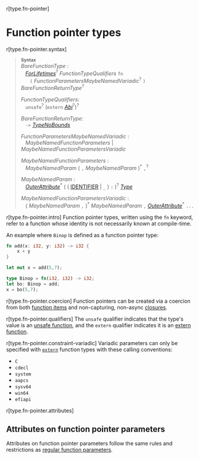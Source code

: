 r[type.fn-pointer]
# Function pointer types

r[type.fn-pointer.syntax]
> **<sup>Syntax</sup>**\
> _BareFunctionType_ :\
> &nbsp;&nbsp; [_ForLifetimes_]<sup>?</sup> _FunctionTypeQualifiers_ `fn`\
> &nbsp;&nbsp; &nbsp;&nbsp;  `(` _FunctionParametersMaybeNamedVariadic_<sup>?</sup> `)` _BareFunctionReturnType_<sup>?</sup>
>
> _FunctionTypeQualifiers_:\
> &nbsp;&nbsp; `unsafe`<sup>?</sup> (`extern` [_Abi_]<sup>?</sup>)<sup>?</sup>
>
> _BareFunctionReturnType_:\
> &nbsp;&nbsp; `->` [_TypeNoBounds_]
>
> _FunctionParametersMaybeNamedVariadic_ :\
> &nbsp;&nbsp; _MaybeNamedFunctionParameters_ | _MaybeNamedFunctionParametersVariadic_
>
> _MaybeNamedFunctionParameters_ :\
> &nbsp;&nbsp; _MaybeNamedParam_ ( `,` _MaybeNamedParam_ )<sup>\*</sup> `,`<sup>?</sup>
>
> _MaybeNamedParam_ :\
> &nbsp;&nbsp; [_OuterAttribute_]<sup>\*</sup> ( ( [IDENTIFIER] | `_` ) `:` )<sup>?</sup> [_Type_]
>
> _MaybeNamedFunctionParametersVariadic_ :\
> &nbsp;&nbsp; ( _MaybeNamedParam_ `,` )<sup>\*</sup> _MaybeNamedParam_ `,` [_OuterAttribute_]<sup>\*</sup> `...`

r[type.fn-pointer.intro]
Function pointer types, written using the `fn` keyword, refer to a function
whose identity is not necessarily known at compile-time.

An example where `Binop` is defined as a function pointer type:

```rust
fn add(x: i32, y: i32) -> i32 {
    x + y
}

let mut x = add(5,7);

type Binop = fn(i32, i32) -> i32;
let bo: Binop = add;
x = bo(5,7);
```

r[type.fn-pointer.coercion]
Function pointers can be created via a coercion from both [function items] and non-capturing, non-async [closures].

r[type.fn-pointer.qualifiers]
The `unsafe` qualifier indicates that the type's value is an [unsafe
function], and the `extern` qualifier indicates it is an [extern function].

r[type.fn-pointer.constraint-variadic]
Variadic parameters can only be specified with [`extern`] function types with
these calling conventions:
* `C`
* `cdecl`
* `system`
* `aapcs`
* `sysv64`
* `win64`
* `efiapi`

r[type.fn-pointer.attributes]
## Attributes on function pointer parameters

Attributes on function pointer parameters follow the same rules and
restrictions as [regular function parameters].

[IDENTIFIER]: ../identifiers.md
[_Abi_]: ../items/functions.md
[_ForLifetimes_]: ../trait-bounds.md#higher-ranked-trait-bounds
[_TypeNoBounds_]: ../types.md#type-expressions
[_Type_]: ../types.md#type-expressions
[_OuterAttribute_]: ../attributes.md
[`extern`]: ../items/external-blocks.md
[closures]: closure.md
[extern function]: ../items/functions.md#extern-function-qualifier
[function items]: function-item.md
[unsafe function]: ../unsafe-keyword.md
[regular function parameters]: ../items/functions.md#attributes-on-function-parameters
